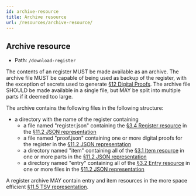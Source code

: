 ```yaml
---
id: archive-resource
title: Archive resource
url: /resources/archive-resource/
---
```


## Archive resource

* Path: `/download-register`

The contents of an register MUST be made available as an archive.  The archive
file MUST be capable of being used as backup of the register, with the
exception of secrets used to generate <a href="#digital-proofs">§12 Digital
Proofs</a>.  The archive file SHOULD be made available in a single file, but
MAY be split into multiple parts if it deemed too large.

The archive contains the following files in the following structure:

* a directory with the name of the register containing
  * a file named "register.json" containing the <a href="#register-resource">§3.4 Register resource</a> in the <a href="#json-representation">§11.2 JSON representation</a>
  * a file named "proof.json" containing one or more digital proofs for the register in the <a href="#json-representation">§11.2 JSON representation</a>
  * a directory named "item" containing all of the <a href="#item-resource">§3.1 Item resource</a> in one or more parts in the <a href="#json-representation">§11.2 JSON representation</a>
  * a directory named "entry" containing all of the <a href="#entry-resource">§3.2 Entry resource</a> in one or more files in the <a href="#json-representation">§11.2 JSON representation</a>

A register archive MAY contain entry and item resources in the more space
efficient <a href="#tsv-representation">§11.5 TSV representation</a>.


